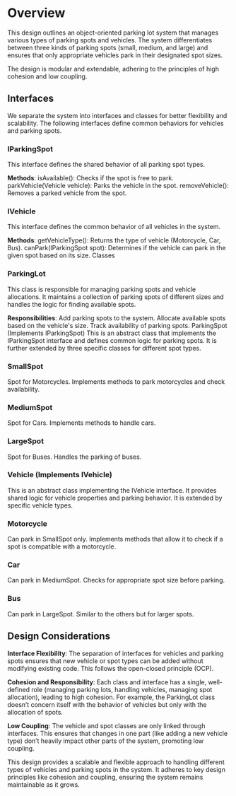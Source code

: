 
# Overview
This design outlines an object-oriented parking lot system that manages various types of parking spots and vehicles. The system differentiates between three kinds of parking spots (small, medium, and large) and ensures that only appropriate vehicles park in their designated spot sizes.

The design is modular and extendable, adhering to the principles of high cohesion and low coupling.

## Interfaces
We separate the system into interfaces and classes for better flexibility and scalability. The following interfaces define common behaviors for vehicles and parking spots.

### IParkingSpot
This interface defines the shared behavior of all parking spot types.

**Methods**:
isAvailable(): Checks if the spot is free to park.
parkVehicle(Vehicle vehicle): Parks the vehicle in the spot.
removeVehicle(): Removes a parked vehicle from the spot.

### IVehicle

This interface defines the common behavior of all vehicles in the system.

**Methods**:
getVehicleType(): Returns the type of vehicle (Motorcycle, Car, Bus).
canPark(IParkingSpot spot): Determines if the vehicle can park in the given spot based on its size.
Classes

### ParkingLot

This class is responsible for managing parking spots and vehicle allocations. It maintains a collection of parking spots of different sizes and handles the logic for finding available spots.

**Responsibilities**:
Add parking spots to the system.
Allocate available spots based on the vehicle's size.
Track availability of parking spots.
ParkingSpot (Implements IParkingSpot)
This is an abstract class that implements the IParkingSpot interface and defines common logic for parking spots. It is further extended by three specific classes for different spot types.

### SmallSpot

Spot for Motorcycles.
Implements methods to park motorcycles and check availability.

### MediumSpot

Spot for Cars.
Implements methods to handle cars.

### LargeSpot

Spot for Buses.
Handles the parking of buses.

### Vehicle (Implements IVehicle)

This is an abstract class implementing the IVehicle interface. It provides shared logic for vehicle properties and parking behavior. It is extended by specific vehicle types.

### Motorcycle

Can park in SmallSpot only.
Implements methods that allow it to check if a spot is compatible with a motorcycle.

### Car

Can park in MediumSpot.
Checks for appropriate spot size before parking.

### Bus

Can park in LargeSpot.
Similar to the others but for larger spots.

## Design Considerations

**Interface Flexibility**: The separation of interfaces for vehicles and parking spots ensures that new vehicle or spot types can be added without modifying existing code. 
This follows the open-closed principle (OCP).

**Cohesion and Responsibility**: Each class and interface has a single, well-defined role (managing parking lots, handling vehicles, managing spot allocation), leading to high cohesion. 
For example, the ParkingLot class doesn’t concern itself with the behavior of vehicles but only with the allocation of spots.

**Low Coupling**: The vehicle and spot classes are only linked through interfaces. 
This ensures that changes in one part (like adding a new vehicle type) don’t heavily impact other parts of the system, promoting low coupling.

This design provides a scalable and flexible approach to handling different types of vehicles and parking spots in the system. 
It adheres to key design principles like cohesion and coupling, ensuring the system remains maintainable as it grows.